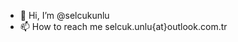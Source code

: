 - 👋 Hi, I’m @selcukunlu
- 📫 How to reach me selcuk.unlu{at}outlook.com.tr

<!---
selcukunlu/selcukunlu is a ✨ special ✨ repository because its `README.md` (this file) appears on your GitHub profile.
You can click the Preview link to take a look at your changes.
--->
